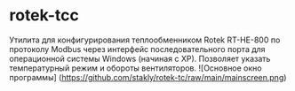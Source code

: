 # rotek-tcc
Утилита для конфигурирования теплообменником Rotek RT-HE-800 по протоколу Modbus через интерфейс последовательного порта для операционной системы Windows (начиная с XP).
Позволяет указать температурный режим и обороты вентиляторов.
![Основное окно программы]
(https://github.com/stakly/rotek-tc/raw/main/mainscreen.png)
